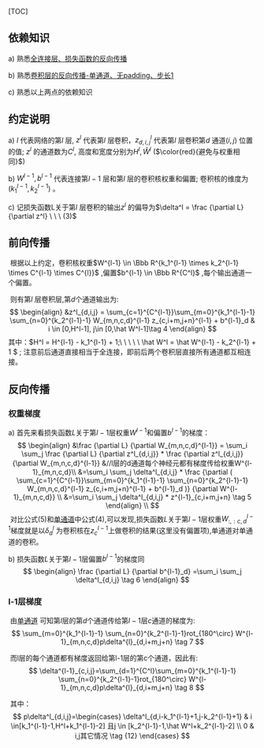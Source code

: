 

[TOC]

## 依赖知识

a) 熟悉[全连接层、损失函数的反向传播](0_1-全连接层、损失函数的反向传播.md)

b) 熟悉[卷积层的反向传播-单通道、无padding、步长1](0_2_1-卷积层的反向传播-单通道、无padding、步长1.md)

c) 熟悉以上两点的依赖知识



## 约定说明

a) $l$ 代表网络的第$l$ 层, $z^l$ 代表第$l$ 层卷积，$z_{d,i,j}^l$ 代表第$l$ 层卷积第$d$ 通道$(i,j)$ 位置的值; $z^l$ 的通道数为$C^l$, 高度和宽度分别为$H^l,\hat W^l$ ($\color{red}{避免与权重相同}$) 

b) $W^{l-1},b^{l-1}$ 代表连接第$l-1$ 层和第$l$ 层的卷积核权重和偏置; 卷积核的维度为$(k_1^{l-1},k_2^{l-1})$ 。

c) 记损失函数L关于第$l$ 层卷积的输出$z^l$ 的偏导为$\delta^l = \frac {\partial L} {\partial z^l}  \ \ \ (3)$   



## 前向传播

​      根据以上约定，卷积核权重$W^{l-1} \in \Bbb R^{k_1^{l-1} \times k_2^{l-1} \times C^{l-1} \times C^{l}}$ ,偏置$b^{l-1} \in \Bbb R^{C^l}$ ,每个输出通道一个偏置。

​      则有第$l$ 层卷积层,第$d$个通道输出为:
$$
\begin{align}
&z^l_{d,i,j} = \sum_{c=1}^{C^{l-1}}\sum_{m=0}^{k_1^{l-1}-1} \sum_{n=0}^{k_2^{l-1}-1} W_{m,n,c,d}^{l-1} z_{c,i+m,j+n}^{l-1} + b^{l-1}_d  & i \in [0,H^l-1], j\in [0,\hat W^l-1]\tag 4
\end{align}
$$
其中：$H^l = H^{l-1} - k_1^{l-1} + 1;\ \ \ \ \  \hat W^l = \hat W^{l-1} - k_2^{l-1} + 1 $ ; 注意前后通道直接相当于全连接，即前后两个卷积层直接所有通道都互相连接。



## 反向传播

### 权重梯度

a) 首先来看损失函数$L$关于第$l-1$层权重$W^{l-1}$和偏置$b^{l-1}$的梯度：
$$
\begin{align}
&\frac {\partial L} {\partial W_{m,n,c,d}^{l-1}} 
= \sum_i \sum_j \frac {\partial L} {\partial z^l_{d,i,j}} * \frac {\partial z^l_{d,i,j}} {\partial W_{m,n,c,d}^{l-1}} &//l层的d通道每个神经元都有梯度传给权重W^{l-1}_{m,n,c,d}\\
&=\sum_i \sum_j \delta^l_{d,i,j} * \frac {\partial ( \sum_{c=1}^{C^{l-1}}\sum_{m=0}^{k_1^{l-1}-1} \sum_{n=0}^{k_2^{l-1}-1} W_{m,n,c,d}^{l-1} z_{c,i+m,j+n}^{l-1} + b^{l-1}_d  )} {\partial W^{l-1}_{m,n,c,d}}  \\
&=\sum_i \sum_j \delta^l_{d,i,j} * z^{l-1}_{c,i+m,j+n} \tag 5
\end{align} \\
$$
​     对比公式(5)和[单通道](0_2_1-卷积层的反向传播-单通道、无padding、步长1.md)中公式(4),可以发现,损失函数$L$关于第$l-1$层权重$W^{l-1}_{:,:c,d}$梯度就是以$\delta^l_d$ 为卷积核在$z^{l-1}_c$上做卷积的结果(这里没有偏置项),单通道对单通道的卷积。



b) 损失函数$L$关于第$l-1$层偏置$b^{l-1}$的梯度同
$$
\begin{align}
\frac {\partial L} {\partial b^{l-1}_d} =\sum_i \sum_j \delta^l_{d,i,j}  \tag 6
\end{align}
$$

### l-1层梯度

​       由[单通道](0_2_1-卷积层的反向传播-单通道、无padding、步长1.md) 可知第$l$层的第$d$个通道传给第$l-1$层$c$通道的梯度为:
$$
\sum_{m=0}^{k_1^{l-1}-1} \sum_{n=0}^{k_2^{l-1}-1}rot_{180^\circ} W^{l-1}_{m,n,c,d}p\delta^{l}_{d,i+m,j+n}  \tag 7
$$

​       而l层的每个通道都有梯度返回给第l-1层的第c个通道，因此有:
$$
\delta^{l-1}_{c,i,j}=\sum_{d=1}^{C^l}\sum_{m=0}^{k_1^{l-1}-1} \sum_{n=0}^{k_2^{l-1}-1}rot_{180^\circ} W^{l-1}_{m,n,c,d}p\delta^{l}_{d,i+m,j+n} \tag 8
$$

​        其中：
$$
p\delta^l_{d,i,j}=\begin{cases}
\delta^l_{d,i-k_1^{l-1}+1,j-k_2^{l-1}+1}  & i \in[k_1^{l-1}-1,H^l+k_1^{l-1}-2] 且j \in [k_2^{l-1}-1,\hat W^l+k_2^{l-1}-2] \\
0 & i,j其它情况 \tag {12}
\end{cases}
$$

